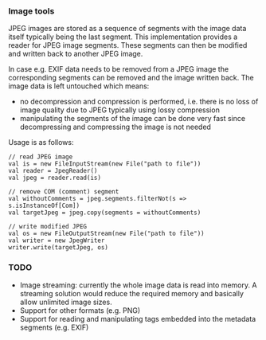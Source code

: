 ### Image tools

JPEG images are stored as a sequence of segments with the image data itself typically being the last segment. 
This implementation provides a reader for JPEG image segments. These segments can then be modified and written back 
to another JPEG image.

In case e.g. EXIF data needs to be removed from a JPEG image the corresponding segments can be removed and 
the image written back. 
The image data is left untouched which means:
* no decompression and compression is performed, i.e. there is no loss of image quality due to JPEG typically using 
lossy compression
* manipulating the segments of the image can be done very fast since decompressing and compressing the image 
is not needed   

Usage is as follows:
```
// read JPEG image
val is = new FileInputStream(new File("path to file"))
val reader = JpegReader()
val jpeg = reader.read(is)

// remove COM (comment) segment
val withoutComments = jpeg.segments.filterNot(s => s.isInstanceOf[Com])
val targetJpeg = jpeg.copy(segments = withoutComments)

// write modified JPEG
val os = new FileOutputStream(new File("path to file"))
val writer = new JpegWriter
writer.write(targetJpeg, os)
```

### TODO

* Image streaming: currently the whole image data is read into memory. A streaming solution would reduce the required memory and basically allow unlimited image sizes. 
* Support for other formats (e.g. PNG)
* Support for reading and manipulating tags embedded into the metadata segments (e.g. EXIF) 